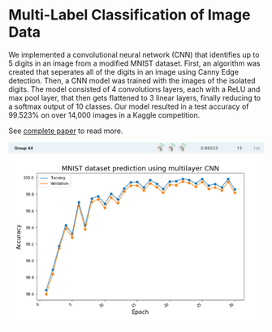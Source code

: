 # Multi-Label Classification of Image Data

We implemented a convolutional neural network (CNN) that identifies up to 5 digits in an image from a modified MNIST dataset. First, an algorithm was created that seperates all of the digits in an image using Canny Edge detection. Then, a CNN model was trained with the images of the isolated digits. The model consisted of 4 convolutions layers, each with a ReLU and max pool layer, that then gets flattened to 3 linear layers, finally reducing to a softmax output of 10 classes. Our model resulted in a test accuracy of 99.523% on over 14,000 images in a Kaggle competition.

See [complete paper](P3_Paper.pdf) to read more.

<img src="competition.png" width="750">

<img src="preview.png" width="500">
